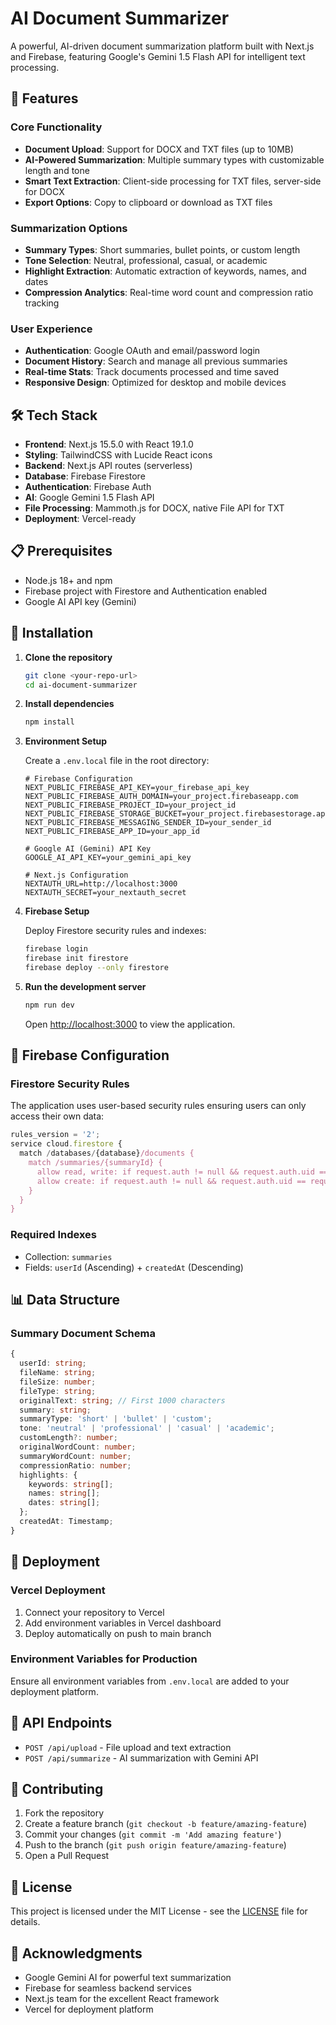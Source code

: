 # AI Document Summarizer

A powerful, AI-driven document summarization platform built with Next.js and Firebase, featuring Google's Gemini 1.5 Flash API for intelligent text processing.

## 🚀 Features

### Core Functionality
- **Document Upload**: Support for DOCX and TXT files (up to 10MB)
- **AI-Powered Summarization**: Multiple summary types with customizable length and tone
- **Smart Text Extraction**: Client-side processing for TXT files, server-side for DOCX
- **Export Options**: Copy to clipboard or download as TXT files

### Summarization Options
- **Summary Types**: Short summaries, bullet points, or custom length
- **Tone Selection**: Neutral, professional, casual, or academic
- **Highlight Extraction**: Automatic extraction of keywords, names, and dates
- **Compression Analytics**: Real-time word count and compression ratio tracking

### User Experience
- **Authentication**: Google OAuth and email/password login
- **Document History**: Search and manage all previous summaries
- **Real-time Stats**: Track documents processed and time saved
- **Responsive Design**: Optimized for desktop and mobile devices

## 🛠️ Tech Stack

- **Frontend**: Next.js 15.5.0 with React 19.1.0
- **Styling**: TailwindCSS with Lucide React icons
- **Backend**: Next.js API routes (serverless)
- **Database**: Firebase Firestore
- **Authentication**: Firebase Auth
- **AI**: Google Gemini 1.5 Flash API
- **File Processing**: Mammoth.js for DOCX, native File API for TXT
- **Deployment**: Vercel-ready

## 📋 Prerequisites

- Node.js 18+ and npm
- Firebase project with Firestore and Authentication enabled
- Google AI API key (Gemini)

## 🔧 Installation

1. **Clone the repository**
   ```bash
   git clone <your-repo-url>
   cd ai-document-summarizer
   ```

2. **Install dependencies**
   ```bash
   npm install
   ```

3. **Environment Setup**
   
   Create a `.env.local` file in the root directory:
   ```env
   # Firebase Configuration
   NEXT_PUBLIC_FIREBASE_API_KEY=your_firebase_api_key
   NEXT_PUBLIC_FIREBASE_AUTH_DOMAIN=your_project.firebaseapp.com
   NEXT_PUBLIC_FIREBASE_PROJECT_ID=your_project_id
   NEXT_PUBLIC_FIREBASE_STORAGE_BUCKET=your_project.firebasestorage.app
   NEXT_PUBLIC_FIREBASE_MESSAGING_SENDER_ID=your_sender_id
   NEXT_PUBLIC_FIREBASE_APP_ID=your_app_id

   # Google AI (Gemini) API Key
   GOOGLE_AI_API_KEY=your_gemini_api_key

   # Next.js Configuration
   NEXTAUTH_URL=http://localhost:3000
   NEXTAUTH_SECRET=your_nextauth_secret
   ```

4. **Firebase Setup**
   
   Deploy Firestore security rules and indexes:
   ```bash
   firebase login
   firebase init firestore
   firebase deploy --only firestore
   ```

5. **Run the development server**
   ```bash
   npm run dev
   ```

   Open [http://localhost:3000](http://localhost:3000) to view the application.

## 🔐 Firebase Configuration

### Firestore Security Rules
The application uses user-based security rules ensuring users can only access their own data:

```javascript
rules_version = '2';
service cloud.firestore {
  match /databases/{database}/documents {
    match /summaries/{summaryId} {
      allow read, write: if request.auth != null && request.auth.uid == resource.data.userId;
      allow create: if request.auth != null && request.auth.uid == request.resource.data.userId;
    }
  }
}
```

### Required Indexes
- Collection: `summaries`
- Fields: `userId` (Ascending) + `createdAt` (Descending)

## 📊 Data Structure

### Summary Document Schema
```typescript
{
  userId: string;
  fileName: string;
  fileSize: number;
  fileType: string;
  originalText: string; // First 1000 characters
  summary: string;
  summaryType: 'short' | 'bullet' | 'custom';
  tone: 'neutral' | 'professional' | 'casual' | 'academic';
  customLength?: number;
  originalWordCount: number;
  summaryWordCount: number;
  compressionRatio: number;
  highlights: {
    keywords: string[];
    names: string[];
    dates: string[];
  };
  createdAt: Timestamp;
}
```

## 🚀 Deployment

### Vercel Deployment
1. Connect your repository to Vercel
2. Add environment variables in Vercel dashboard
3. Deploy automatically on push to main branch

### Environment Variables for Production
Ensure all environment variables from `.env.local` are added to your deployment platform.

## 📱 API Endpoints

- `POST /api/upload` - File upload and text extraction
- `POST /api/summarize` - AI summarization with Gemini API

## 🤝 Contributing

1. Fork the repository
2. Create a feature branch (`git checkout -b feature/amazing-feature`)
3. Commit your changes (`git commit -m 'Add amazing feature'`)
4. Push to the branch (`git push origin feature/amazing-feature`)
5. Open a Pull Request

## 📄 License

This project is licensed under the MIT License - see the [LICENSE](LICENSE) file for details.

## 🙏 Acknowledgments

- Google Gemini AI for powerful text summarization
- Firebase for seamless backend services
- Next.js team for the excellent React framework
- Vercel for deployment platform

